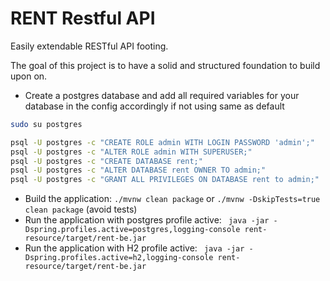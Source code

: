 # RENT Restful API
Easily extendable RESTful API footing.

The goal of this project is to have a solid and structured foundation to build upon on.

- Create a postgres database and add all required variables for your database in the config accordingly if not using same as default
```bash
sudo su postgres

psql -U postgres -c "CREATE ROLE admin WITH LOGIN PASSWORD 'admin';"
psql -U postgres -c "ALTER ROLE admin WITH SUPERUSER;"
psql -U postgres -c "CREATE DATABASE rent;"
psql -U postgres -c "ALTER DATABASE rent OWNER TO admin;"
psql -U postgres -c "GRANT ALL PRIVILEGES ON DATABASE rent to admin;"
```
- Build the application: ```./mvnw clean package``` or ```./mvnw -DskipTests=true clean package``` (avoid tests)
- Run the application with postgres profile active: ``` java -jar -Dspring.profiles.active=postgres,logging-console rent-resource/target/rent-be.jar```
- Run the application with H2 profile active: ``` java -jar -Dspring.profiles.active=h2,logging-console rent-resource/target/rent-be.jar```